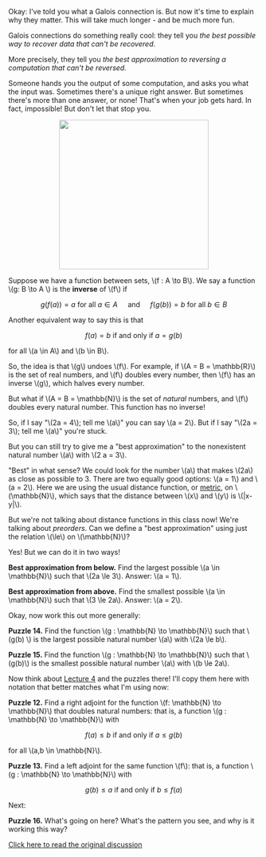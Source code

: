 Okay: I've told you what a Galois connection is. But now it's time to
explain why they matter. This will take much longer - and be much more
fun.

Galois connections do something really cool: they tell you _the best
possible way to recover data that can't be recovered_.

More precisely, they tell you _the best approximation to reversing a
computation that can't be reversed._

Someone hands you the output of some computation, and asks you what
the input was.  Sometimes there's a unique right answer.  But
sometimes there's more than one answer, or none!  That's when your job
gets hard.  In fact, impossible!  But don't let that stop you.

<center><img width = "300" src =
"https://johncarlosbaez.files.wordpress.com/2016/04/the-difficult-we-do-immediately-the-impossible-takes-a-little-longer.jpg"></center>

Suppose we have a function between sets, \\(f : A \to B\\). We say a
function \\(g: B \to A \\) is the **inverse** of \\(f\\) if

$$   g(f(a)) = a \textrm{ for all } a \in A  \quad \textrm{ and } \quad f(g(b)) = b \textrm{ for all } b \in B$$

Another equivalent way to say this is that

$$ f(a) = b  \textrm{ if and only if } a =  g(b) $$

for all \\(a \in A\\) and \\(b \in B\\).

So, the idea is that \\(g\\) undoes \\(f\\). For example, if \\(A = B
= \mathbb{R}\\) is the set of real numbers, and \\(f\\) doubles every
number, then \\(f\\) has an inverse \\(g\\), which halves every
number.

But what if \\(A = B = \mathbb{N}\\) is the set of _natural_ numbers,
and \\(f\\) doubles every natural number. This function has no
inverse!

So, if I say "\\(2a = 4\\); tell me \\(a\\)" you can say \\(a = 2\\).
But if I say "\\(2a = 3\\); tell me \\(a\\)" you're stuck.

But you can still try to give me a "best approximation" to the
nonexistent natural number \\(a\\) with \\(2 a = 3\\).

"Best" in what sense? We could look for the number \\(a\\) that makes
\\(2a\\) as close as possible to 3. There are two equally good
options: \\(a = 1\\) and \\(a = 2\\). Here we are using the usual
distance function, or
[metric](https://en.wikipedia.org/wiki/Metric_(mathematics)), on
\\(\mathbb{N}\\), which says that the distance between \\(x\\) and
\\(y\\) is \\(|x-y|\\).

But we're not talking about distance functions in this class now!
We're talking about _preorders_. Can we define a "best approximation"
using just the relation \\(\le\\) on \\(\mathbb{N}\\)?

Yes!  But we can do it in two ways!

**Best approximation from below.** Find the largest possible \\(a \in
\mathbb{N}\\) such that \\(2a \le 3\\). Answer: \\(a = 1\\).

**Best approximation from above.** Find the smallest possible \\(a \in
\mathbb{N}\\) such that \\(3 \le 2a\\). Answer: \\(a = 2\\).

Okay, now work this out more generally:

**Puzzle 14.** Find the function \\(g : \mathbb{N} \to \mathbb{N}\\)
such that \\(g(b) \\) is the largest possible natural number \\(a\\)
with \\(2a \le b\\).

**Puzzle 15.** Find the function \\(g : \mathbb{N} \to \mathbb{N}\\)
such that \\(g(b)\\) is the smallest possible natural number \\(a\\)
with \\(b \le 2a\\).

Now think about [Lecture 4](lecture_4.md) and the puzzles there! I'll
copy them here with notation that better matches what I'm using now:

**Puzzle 12.** Find a right adjoint for the function \\(f: \mathbb{N}
\to \mathbb{N}\\) that doubles natural numbers: that is, a function
\\(g : \mathbb{N} \to \mathbb{N}\\) with

$$  f(a) \le b  \textrm{ if and only if } a \le  g(b) $$

for all \\(a,b \in \mathbb{N}\\).

**Puzzle 13.** Find a left adjoint for the same function \\(f\\): that
is, a function \\(g : \mathbb{N} \to \mathbb{N}\\) with

$$  g(b) \le a  \textrm{ if and only if } b \le  f(a) $$

Next:

**Puzzle 16.** What's going on here? What's the pattern you see, and
why is it working this way?

[Click here to read the original
discussion](https://forum.azimuthproject.org/discussion/1845/lecture-5-chapter-1-galois-connections/p1)
